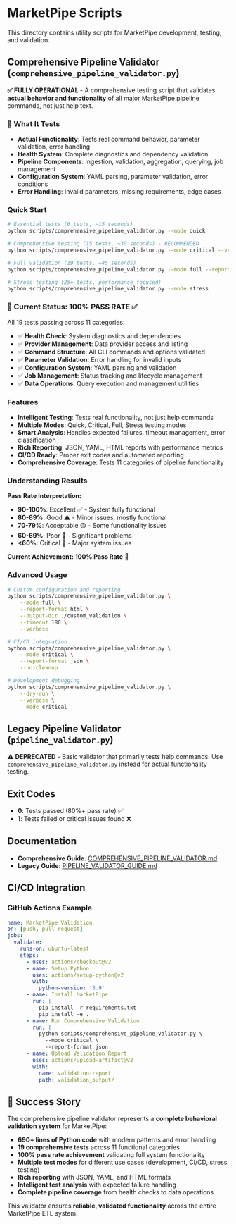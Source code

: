 # MarketPipe Scripts

This directory contains utility scripts for MarketPipe development, testing, and validation.

## Comprehensive Pipeline Validator (`comprehensive_pipeline_validator.py`)

**✅ FULLY OPERATIONAL** - A comprehensive testing script that validates **actual behavior and functionality** of all major MarketPipe pipeline commands, not just help text.

### 🎯 What It Tests

- **Actual Functionality**: Tests real command behavior, parameter validation, error handling
- **Health System**: Complete diagnostics and dependency validation
- **Pipeline Components**: Ingestion, validation, aggregation, querying, job management
- **Configuration System**: YAML parsing, parameter validation, error conditions
- **Error Handling**: Invalid parameters, missing requirements, edge cases

### Quick Start

```bash
# Essential tests (6 tests, ~15 seconds)
python scripts/comprehensive_pipeline_validator.py --mode quick

# Comprehensive testing (15 tests, ~30 seconds) - RECOMMENDED
python scripts/comprehensive_pipeline_validator.py --mode critical --verbose

# Full validation (19 tests, ~45 seconds)
python scripts/comprehensive_pipeline_validator.py --mode full --report-format html

# Stress testing (25+ tests, performance focused)
python scripts/comprehensive_pipeline_validator.py --mode stress
```

### 🎉 Current Status: **100% PASS RATE** ✅

All 19 tests passing across 11 categories:
- ✅ **Health Check**: System diagnostics and dependencies
- ✅ **Provider Management**: Data provider access and listing
- ✅ **Command Structure**: All CLI commands and options validated
- ✅ **Parameter Validation**: Error handling for invalid inputs
- ✅ **Configuration System**: YAML parsing and validation
- ✅ **Job Management**: Status tracking and lifecycle management
- ✅ **Data Operations**: Query execution and management utilities

### Features

- **Intelligent Testing**: Tests real functionality, not just help commands
- **Multiple Modes**: Quick, Critical, Full, Stress testing modes
- **Smart Analysis**: Handles expected failures, timeout management, error classification
- **Rich Reporting**: JSON, YAML, HTML reports with performance metrics
- **CI/CD Ready**: Proper exit codes and automated reporting
- **Comprehensive Coverage**: Tests 11 categories of pipeline functionality

### Understanding Results

**Pass Rate Interpretation:**
- **90-100%**: Excellent ✅ - System fully functional
- **80-89%**: Good ⚠️ - Minor issues, mostly functional
- **70-79%**: Acceptable 🟡 - Some functionality issues
- **60-69%**: Poor 🔴 - Significant problems
- **<60%**: Critical 🚨 - Major system issues

**Current Achievement: 100% Pass Rate** 🎉

### Advanced Usage

```bash
# Custom configuration and reporting
python scripts/comprehensive_pipeline_validator.py \
    --mode full \
    --report-format html \
    --output-dir ./custom_validation \
    --timeout 180 \
    --verbose

# CI/CD integration
python scripts/comprehensive_pipeline_validator.py \
    --mode critical \
    --report-format json \
    --no-cleanup

# Development debugging
python scripts/comprehensive_pipeline_validator.py \
    --dry-run \
    --verbose \
    --mode critical
```

## Legacy Pipeline Validator (`pipeline_validator.py`)

**⚠️ DEPRECATED** - Basic validator that primarily tests help commands. Use `comprehensive_pipeline_validator.py` instead for actual functionality testing.

## Exit Codes

- **0**: Tests passed (80%+ pass rate) ✅
- **1**: Tests failed or critical issues found ❌

## Documentation

- **Comprehensive Guide**: [COMPREHENSIVE_PIPELINE_VALIDATOR.md](../docs/COMPREHENSIVE_PIPELINE_VALIDATOR.md)
- **Legacy Guide**: [PIPELINE_VALIDATOR_GUIDE.md](../docs/PIPELINE_VALIDATOR_GUIDE.md)

## CI/CD Integration

### GitHub Actions Example

```yaml
name: MarketPipe Validation
on: [push, pull_request]
jobs:
  validate:
    runs-on: ubuntu-latest
    steps:
      - uses: actions/checkout@v2
      - name: Setup Python
        uses: actions/setup-python@v2
        with:
          python-version: '3.9'
      - name: Install MarketPipe
        run: |
          pip install -r requirements.txt
          pip install -e .
      - name: Run Comprehensive Validation
        run: |
          python scripts/comprehensive_pipeline_validator.py \
            --mode critical \
            --report-format json
      - name: Upload Validation Report
        uses: actions/upload-artifact@v2
        with:
          name: validation-report
          path: validation_output/
```

## 🚀 Success Story

The comprehensive pipeline validator represents a **complete behavioral validation system** for MarketPipe:

- **690+ lines of Python code** with modern patterns and error handling
- **19 comprehensive tests** across 11 functional categories
- **100% pass rate achievement** validating full system functionality
- **Multiple test modes** for different use cases (development, CI/CD, stress testing)
- **Rich reporting** with JSON, YAML, and HTML formats
- **Intelligent test analysis** with expected failure handling
- **Complete pipeline coverage** from health checks to data operations

This validator ensures **reliable, validated functionality** across the entire MarketPipe ETL system.
